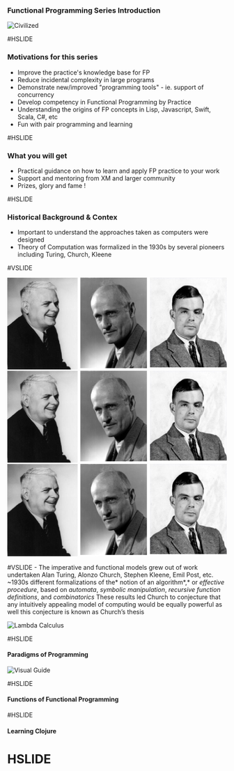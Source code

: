 
### Functional Programming Series Introduction ###

![Civilized](http://imgs.xkcd.com/comics/lisp_cycles.png)

#HSLIDE


### Motivations for this series ###


- Improve the practice's knowledge base for FP
- Reduce incidental complexity in large programs
- Demonstrate new/improved "programming tools" - ie. support of concurrency
- Develop competency in Functional Programming by Practice
- Understanding the origins of FP concepts in Lisp, Javascript, Swift, Scala, C#, etc
- Fun with pair programming and learning

#HSLIDE

### What you will get ###

- Practical guidance on how to learn and apply FP practice to your work
- Support and mentoring from XM and larger community
- Prizes, glory and fame !

#HSLIDE

### Historical Background & Contex ###

- Important to understand the approaches taken as computers were designed
- Theory of Computation was formalized in the 1930s by several pioneers including Turing, Church, Kleene 

#VSLIDE

![Turing](assets/turing.png)
![Church](assets/church.png)
![Kleen](assets/kleen.png)

#VSLIDE
    - The imperative and functional models grew out of work undertaken
    Alan Turing, Alonzo Church, Stephen Kleene, Emil Post, etc. ~1930s
    different formalizations of the* notion of an algorithm*,* or *effective procedure*, based on *automata*, *symbolic manipulation*, *recursive function definitions*, and *combinatorics*
    These results led Church to conjecture that any intuitively appealing model of computing would be equally powerful as well
    this conjecture is known as Church’s thesis
    

![Lambda Calculus](https://aspblogs.blob.core.windows.net/media/dixin/Windows-Live-Writer/Lambda-Calculus-via-C-1_CA43/Lambda-Calculus_3.png)

#HSLIDE

#### Paradigms of Programming ####

![Visual Guide](http://www.math-cs.gordon.edu/courses/cs323/LISP/3Paradigms.png)

#HSLIDE

#### Functions of Functional Programming ####



#HSLIDE

#### Learning Clojure ####





# HSLIDE #

